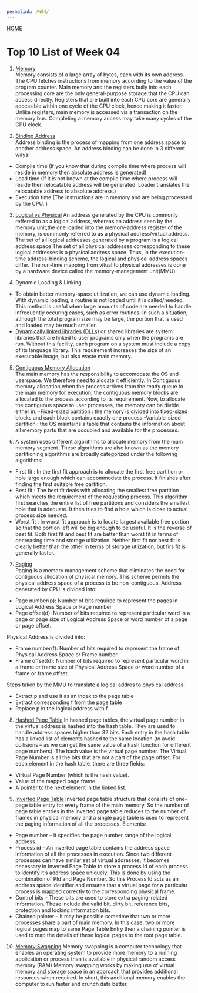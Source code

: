 ```yaml
---
permalink: /W04/
---
```


[HOME](../)

# Top 10 List of Week 04

1. [Memory](https://en.wikipedia.org/wiki/Computer_memory)   
Memory consists of a large array of bytes, each with its own address. The CPU fetches instructions from memory according
to the value of the program counter. Main memory and the registers buily into each processing core are the only general-purpose
storage that the CPU can access directly. Registers that are built into each CPU core are generally accessible within one cycle
of the CPU clock, hence making it faster. Unlike registers, main memory is accessed via a transaction on the memory bus. Completing
a memory access may take many cycles of the CPU clock.

2. [Binding Address](https://www.techwalla.com/articles/the-advantages-disadvantages-of-isolated-input-output-memory)  
Address binding is the process of mapping from one address space to another address space. An address binding can be done in 3 different ways:
- Compile time (If you know that during compile time where process will reside in memory then absolute address is generated)
- Load time (If it is not known at the compile time where process will reside then relocatable address will be generated. Loader translates the relocatable address to absolute address.)
- Execution time (The instructions are in memory and are being processed by the CPU. )

3. [Logical vs Physical](https://www.geeksforgeeks.org/logical-and-physical-address-in-operating-system/?ref=lbp) 
An address generated by the CPU is commonly reffered to as a logical address, whereas an address seen by the memory unit,the one 
loaded into the memory-address register of the memory, is commonly referred to as a physical address/virtual address.
The set of all logical addresses generated by a program is a logical address space The set of all physical addresses corresponding 
to these logical addresses is a physical address space.
Thus, in the execution-time address-binding scheme, the logical and physical address spaces differ.
The run-time mapping from vitual to physical addresses is done by a hardware device called the memory-management unit(MMU)

4. Dynamic Loading & Linking  
- To obtain better memory-space utilization, we can use dynamic loading. With dynamic loading, a routine is not loaded until it is called/needed.
This method is useful when large amounts of code are needed to handle infrequently occuring cases, such as error routines. In such
a situation, atlhough the total program size may be large, the portion that is used and loaded may be much smaller.
- [Dynamically linked libraries (DLLs)](https://en.wikipedia.org/wiki/Dynamic-link_library) or shared libraries are system libraries that are linked to user programs only when the programs are run.
Without this facility, each program on a system must include a copy of its language library. This requirement increases the size of an executable 
image, but also waste main memory.

5. [Contiguous Memory Allocation](https://www.geeksforgeeks.org/difference-between-contiguous-and-noncontiguous-memory-allocation/?ref=lbp)  
The main memory has the responsibility to accomodate the OS and userspace. We therefore need to alocate it efficiently.
In Contiguous memory allocation,when the process arrives from the ready queue to the main memory for execution, the contiguous memory blocks are 
allocated to the process according to its requirement. Now, to allocate the contiguous space to user processes, the memory can be divide either in:
-Fixed-sized partition : the memory is divided into fixed-sized blocks and each block contains exactly one process
-Variable-sized partition : the OS maintains a table that contains the information about all memory parts that are occupied and available for the processes.

6. A system uses different algorithms to allocate memory from the main memory segment. These algorithms are also known as the memory partitioning algorithms
 are broadly categorized under the following algorithms:
- First fit : In the first fit approach is to allocate the first free partition or hole large enough which can accommodate the process. It finishes after finding the first suitable free partition.
- Best fit : The best fit deals with allocating the smallest free partition which meets the requirement of the requesting process. This algorithm first searches the entire list of free partitions 
and considers the smallest hole that is adequate. It then tries to find a hole which is close to actual process size needed.
- Worst fit : In worst fit approach is to locate largest available free portion so that the portion left will be big enough to be useful. It is the reverse of best fit.
Both first fit and best fit are better than worst fit in terms of decreasing time and storage utilization. Neither first fit nor best fit is clearly better 
than the other in terms of storage utiization, but firs fit is generally faster. 

7. [Paging](https://www.guru99.com/paging-in-operating-system.html)  
Paging is a memory management scheme that eliminates the need for contiguous allocation of physical memory. This scheme permits the physical address space of 
a process to be non–contiguous.
Address generated by CPU is divided into:
- Page number(p): Number of bits required to represent the pages in Logical Address Space or Page number
- Page offset(d): Number of bits required to represent particular word in a page or page size of Logical Address Space or word number of a page or page offset.

Physical Address is divided into:
- Frame number(f): Number of bits required to represent the frame of Physical Address Space or Frame number.
- Frame offset(d): Number of bits required to represent particular word in a frame or frame size of Physical Address Space or word number of a frame or frame offset.  

Steps taken by the MMU to translate a logical addres to physical address:
- Extract p and use it as an index to the page table  
- Extract corresponding f from the page table  
- Replace p in the logical address with f

8. [Hashed Page Table](https://cs.stackexchange.com/questions/85207/explain-hashed-page-tables-in-operating-system)
In hashed page tables, the virtual page number in the virtual address is hashed into the hash table. They are used to handle address spaces higher than 32 bits.
Each entry in the hash table has a linked list of elements hashed to the same location (to avoid collisions – as we can get the same value of a hash function for 
different page numbers). The hash value is the virtual page number. The Virtual Page Number is all the bits that are not a part of the page offset.
For each element in the hash table, there are three fields:
- Virtual Page Number (which is the hash value).
- Value of the mapped page frame.
- A pointer to the next element in the linked list.

9. [Inverted Page Table](https://www.javatpoint.com/os-inverted-page-table)
Inverted page table structure that consists of one-page table entry for every frame of the main memory. So the number of page table entries in the inverted page 
table reduces to the number of frames in physical memory and a single page table is used to represent the paging information of all the processes. Elements:
- Page number – It specifies the page number range of the logical address.
- Process id – An inverted page table contains the address space information of all the processes in execution. Since two different processes can have similar set of virtual addresses, it becomes necessary in Inverted Page Table to store a process Id of each process to identify it’s address space uniquely. This is done by using the combination of PId and Page Number. So this Process Id acts as an address space identifier and ensures that a virtual page for a particular process is mapped correctly to the corresponding physical frame.
- Control bits – These bits are used to store extra paging-related information. These include the valid bit, dirty bit, reference bits, protection and locking information bits.
- Chained pointer – It may be possible sometime that two or more processes share a part of main memory. In this case, two or more logical pages map to same Page Table Entry then a chaining pointer is used to map the details of these logical pages to the root page table.

10. [Memory Swapping](https://linuxhint.com/swap_memory_linux/)
Memory swapping is a computer technology that enables an operating system to provide more memory to a running application or process than is available in physical random access memory (RAM)
Memory swapping works by making use of virtual memory and storage space in an approach that provides additional resources when required. In short, this additional memory enables the computer 
to run faster and crunch data better. 
